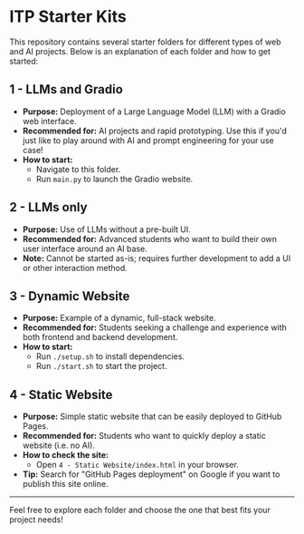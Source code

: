 # ITP Starter Kits

This repository contains several starter folders for different types of web and AI projects. Below is an explanation of each folder and how to get started:

## 1 - LLMs and Gradio
- **Purpose:** Deployment of a Large Language Model (LLM) with a Gradio web interface.
- **Recommended for:** AI projects and rapid prototyping. Use this if you'd just like to play around with AI and prompt engineering for your use case!
- **How to start:**
  - Navigate to this folder.
  - Run `main.py` to launch the Gradio website.

## 2 - LLMs only
- **Purpose:** Use of LLMs without a pre-built UI.
- **Recommended for:** Advanced students who want to build their own user interface around an AI base.
- **Note:** Cannot be started as-is; requires further development to add a UI or other interaction method.

## 3 - Dynamic Website
- **Purpose:** Example of a dynamic, full-stack website.
- **Recommended for:** Students seeking a challenge and experience with both frontend and backend development.
- **How to start:**
  - Run `./setup.sh` to install dependencies.
  - Run `./start.sh` to start the project.

## 4 - Static Website
- **Purpose:** Simple static website that can be easily deployed to GitHub Pages.
- **Recommended for:** Students who want to quickly deploy a static website (i.e. no AI).
- **How to check the site:**
  - Open `4 - Static Website/index.html` in your browser.
- **Tip:** Search for "GitHub Pages deployment" on Google if you want to publish this site online.

---

Feel free to explore each folder and choose the one that best fits your project needs! 